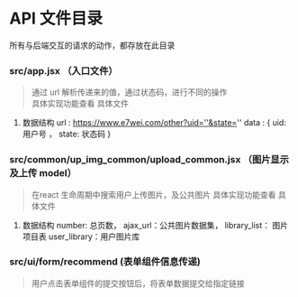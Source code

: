 # API 文件目录
所有与后端交互的请求的动作，都存放在此目录

### src/app.jsx （入口文件）
> 通过 url 解析传递来的值，通过状态码，进行不同的操作    
> 具体实现功能查看 具体文件
1. 数据结构
   url :  https://www.e7wei.com/other?uid=''&state=''
   data : { uid: 用户号 ， state: 状态码 }
   

### src/common/up_img_common/upload_common.jsx （图片显示及上传 model）
> 在react 生命周期中搜索用户上传图片，及公共图片
> 具体实现功能查看 具体文件
1.  数据结构
   number: 总页数，
   ajax_url：公共图片数据集，
   library_list： 图片项目表
   user_library：用户图片库
   
   
### src/ui/form/recommend     (表单组件信息传递)
> 用户点击表单组件的提交按钮后，将表单数据提交给指定链接
